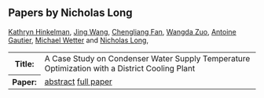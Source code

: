 ## Papers by Nicholas Long
<table><a href="/proceedings/authors/KathrynHinkelman">Kathryn Hinkelman</a>, <a href="/proceedings/authors/JingWang">Jing Wang</a>, <a href="/proceedings/authors/ChengliangFan">Chengliang Fan</a>, <a href="/proceedings/authors/WangdaZuo">Wangda Zuo</a>, <a href="/proceedings/authors/AntoineGautier">Antoine Gautier</a>, <a href="/proceedings/authors/MichaelWetter">Michael Wetter</a> and <a href="/proceedings/authors/NicholasLong">Nicholas Long</a>, </td>
</tr>
<tr><th>Title:</th>
<td>A Case Study on Condenser Water Supply Temperature Optimization with a District Cooling Plant</td>
</tr>
<tr><th>Paper:</th>
<td><a href="/abstracts/abstract_7B_4">abstract</a> <a href="/proceedings/papers/Modelica2021session7B_paper4.pdf">full paper</a></td>
</tr>
</table>